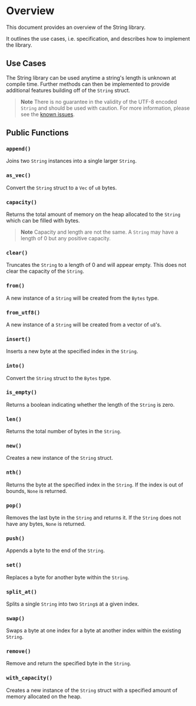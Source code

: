 # Overview

This document provides an overview of the String library.

It outlines the use cases, i.e. specification, and describes how to implement the library.

## Use Cases

The String library can be used anytime a string's length is unknown at compile time. Further methods can then be implemented to provide additional features building off of the `String` struct.

> **Note** There is no guarantee in the validity of the UTF-8 encoded `String` and should be used with caution. For more information, please see the [known issues](./README.md#known-issues).

## Public Functions

### `append()`

Joins two `String` instances into a single larger `String`. 

### `as_vec()`

Convert the `String` struct to a `Vec` of `u8` bytes. 

### `capacity()`

Returns the total amount of memory on the heap allocated to the `String` which can be filled with bytes. 

> **Note** Capacity and length are not the same. A `String` may have a length of 0 but any positive capacity.

### `clear()`

Truncates the `String` to a length of 0 and will appear empty. This does not clear the capacity of the `String`.

### `from()`

A new instance of a `String` will be created from the `Bytes` type.

### `from_utf8()`

A new instance of a `String` will be created from a vector of `u8`'s.

### `insert()`

Inserts a new byte at the specified index in the `String`. 

### `into()`

Convert the `String` struct to the `Bytes` type. 

### `is_empty()`

Returns a boolean indicating whether the length of the `String` is zero.

### `len()`

Returns the total number of bytes in the `String`. 

### `new()`

Creates a new instance of the `String` struct.

### `nth()`

Returns the byte at the specified index in the `String`. If the index is out of bounds, `None` is returned.

### `pop()`

Removes the last byte in the `String` and returns it. If the `String` does not have any bytes, `None` is returned. 

### `push()`

Appends a byte to the end of the `String`.

### `set()`

Replaces a byte for another byte within the `String`.

### `split_at()`

Splits a single `String` into two `String`s at a given index.

### `swap()`

Swaps a byte at one index for a byte at another index within the existing `String`.

### `remove()`

Remove and return the specified byte in the `String`. 

### `with_capacity()`

Creates a new instance of the `String` struct with a specified amount of memory allocated on the heap.
